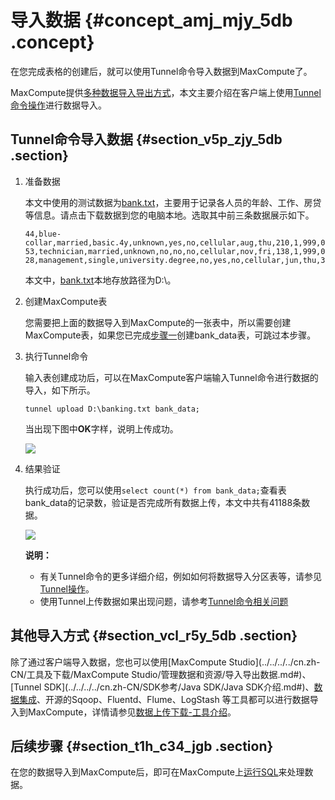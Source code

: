 # 导入数据 {#concept_amj_mjy_5db .concept}

在您完成表格的创建后，就可以使用Tunnel命令导入数据到MaxCompute了。

MaxCompute提供[多种数据导入导出方式](../../../../cn.zh-CN/开发/数据上传下载/数据上传下载概述.md#)，本文主要介绍在客户端上使用[Tunnel命令操作](../../../../cn.zh-CN/开发/数据上传下载/上传下载命令.md)进行数据导入。

## Tunnel命令导入数据 {#section_v5p_zjy_5db .section}

1.  准备数据

    本文中使用的测试数据为[bank.txt](https://docs-aliyun.cn-hangzhou.oss.aliyun-inc.com/cn/shujia/0.2.00/assets/pic/data-develop/banking.txt)，主要用于记录各人员的年龄、工作、房贷等信息。请点击下载数据到您的电脑本地。选取其中前三条数据展示如下。

    ``` {#codeblock_sl3_j9x_riw}
    44,blue-collar,married,basic.4y,unknown,yes,no,cellular,aug,thu,210,1,999,0,nonexistent,1.4,93.444,-36.1,4.963,5228.1,0
    53,technician,married,unknown,no,no,no,cellular,nov,fri,138,1,999,0,nonexistent,-0.1,93.2,-42,4.021,5195.8,0
    28,management,single,university.degree,no,yes,no,cellular,jun,thu,339,3,6,2,success,-1.7,94.055,-39.8,0.729,4991.6,1
    ```

    本文中，[bank.txt](https://docs-aliyun.cn-hangzhou.oss.aliyun-inc.com/cn/shujia/0.2.00/assets/pic/data-develop/banking.txt)本地存放路径为D:\\。

2.  创建MaxCompute表

    您需要把上面的数据导入到MaxCompute的一张表中，所以需要创建MaxCompute表，如果您已完成[步骤一](cn.zh-CN/快速入门/创建和查看表.md#)创建bank\_data表，可跳过本步骤。

3.  执行Tunnel命令

    输入表创建成功后，可以在MaxCompute客户端输入Tunnel命令进行数据的导入，如下所示。

    ``` {#codeblock_wht_az0_e6k}
    tunnel upload D:\banking.txt bank_data;
    ```

    当出现下图中**OK**字样，说明上传成功。

    ![](http://static-aliyun-doc.oss-cn-hangzhou.aliyuncs.com/assets/img/11951/155979771036997_zh-CN.png)

4.  结果验证

    执行成功后，您可以使用`select count(*) from bank_data;`查看表bank\_data的记录数，验证是否完成所有数据上传，本文中共有41188条数据。

    ![](http://static-aliyun-doc.oss-cn-hangzhou.aliyuncs.com/assets/img/11951/15597977101484_zh-CN.png)

    **说明：** 

    -   有关Tunnel命令的更多详细介绍，例如如何将数据导入分区表等，请参见[Tunnel操作](../../../../cn.zh-CN/开发/数据上传下载/上传下载命令.md)。
    -   使用Tunnel上传数据如果出现问题，请参考[Tunnel命令相关问题](https://help.aliyun.com/knowledge_list/106707.html)

## 其他导入方式 {#section_vcl_r5y_5db .section}

除了通过客户端导入数据，您也可以使用[MaxCompute Studio](../../../../cn.zh-CN/工具及下载/MaxCompute Studio/管理数据和资源/导入导出数据.md#)、[Tunnel SDK](../../../../cn.zh-CN/SDK参考/Java SDK/Java SDK介绍.md#)、[数据集成](../../../../cn.zh-CN/使用指南/数据集成/数据集成简介/数据集成概述.md#)、开源的Sqoop、Fluentd、Flume、LogStash 等工具都可以进行数据导入到MaxCompute，详情请参见[数据上传下载-工具介绍](../../../../cn.zh-CN/开发/数据上传下载/工具介绍.md)。

## 后续步骤 {#section_t1h_c34_jgb .section}

在您的数据导入到MaxCompute后，即可在MaxCompute上[运行SQL](cn.zh-CN/快速入门/运行SQL和导出数据.md#)来处理数据。


